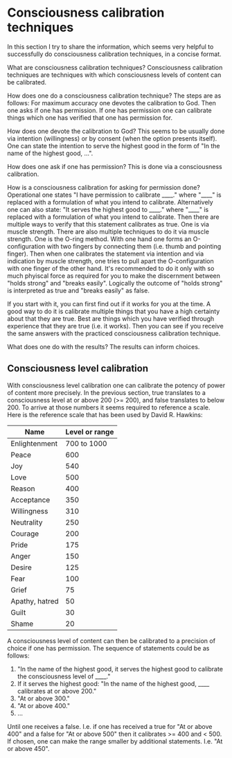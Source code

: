 # Consciousness calibration techniques

In this section I try to share the information, which seems very helpful to successfully do consciousness calibration techniques, in a concise format.

What are consciousness calibration techniques? Consciousness calibration techniques are techniques with which consciousness levels of content can be calibrated.

How does one do a consciousness calibration technique? The steps are as follows: For maximum accuracy one devotes the calibration to God. 
Then one asks if one has permission. If one has permission one can calibrate things which one has verified that one has permission for.

How does one devote the calibration to God? This seems to be usually done via intention (willingness) or by consent (when the option presents itself). One can state the intention to serve the highest good in the form of "In the name of the highest good, ...".

How does one ask if one has permission? This is done via a consciousness calibration.

How is a consciousness calibration for asking for permission done? Operational one states "I have permission to calibrate \_\_\_\_." where "\_\_\_\_" is replaced with a formulation of what you intend to calibrate. Alternatively one can also state: "It serves the highest good to \_\_\_\_." where "\_\_\_\_" is replaced with a formulation of what you intend to calibrate.
Then there are multiple ways to verify that this statement calibrates as true. One is via muscle strength. There are also multiple techniques to do it via muscle strength.
One is the O-ring method. With one hand one forms an O-configuration with two fingers by connecting them (i.e. thumb and pointing finger). Then when one calibrates the statement via intention and via indication by muscle strength, 
one tries to pull apart the O-configuration with one finger of the other hand.
It's recommended to do it only with so much phyiscal force as required for you to make the discernment between "holds strong" and "breaks easily".
Logically the outcome of "holds strong" is interpreted as true and "breaks easily" as false.

If you start with it, you can first find out if it works for you at the time. A good way to do it is calibrate multiple things that you have a high certainty about that they are true. Best are things which you have verified through experience that they are true (i.e. it works).
Then you can see if you receive the same answers with the practiced consciousness calibration technique.

What does one do with the results? The results can inform choices.

## Consciousness level calibration

With consciousness level calibration one can calibrate the potency of power of content more precisely. In the previous section, true translates to a consciousness level at or above 200 (>= 200), and false translates to below 200. To arrive at those numbers it seems required to reference a scale.
Here is the reference scale that has been used by David R. Hawkins:

| Name | Level or range |
|------|----------------|
| Enlightenment | 700 to 1000 |
| Peace | 600 |
| Joy | 540 |
| Love | 500 |
| Reason | 400 |
| Acceptance | 350 |
| Willingness | 310 |
| Neutrality | 250 |
| Courage | 200 |
| Pride | 175 |
| Anger | 150 |
| Desire | 125 |
| Fear | 100 |
| Grief | 75 |
| Apathy, hatred | 50 |
| Guilt | 30 |
| Shame | 20 |

A consciousness level of content can then be calibrated to a precision of choice if one has permission. The sequence of statements could be as follows:

1. "In the name of the highest good, it serves the highest good to calibrate the consciousness level of \_\_\_\_."
2. If it serves the highest good: "In the name of the highest good, \_\_\_\_ calibrates at or above 200."
3. "At or above 300."
4. "At or above 400."
5. ...

Until one receives a false. I.e. if one has received a true for "At or above 400" and a false for "At or above 500" then it calibrates >= 400 and < 500.
If chosen, one can make the range smaller by additional statements. I.e. "At or above 450".
